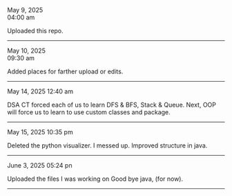 May 9, 2025  
04:00 am  

Uploaded this repo.

___

May 10, 2025  
09:30 am 

Added places for farther upload or edits.

---

May 14, 2025
12:40 am

DSA CT forced each of us to learn DFS & BFS, Stack & Queue.
Next, OOP will force us to learn to use custom classes and package.

---

May 15, 2025
10:35 pm

Deleted the python visualizer. I messed up.
Improved structure in java.

---

June 3, 2025
05:24 pn

Uploaded the files I was working on
Good bye java, (for now).

___
